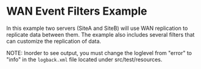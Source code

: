 # WAN Event Filters Example

In this example two servers (SiteA and SiteB) will use WAN replication to replicate data between them. The example also includes several filters that can customize the replication of data.
    
NOTE: Inorder to see output, you must change the loglevel from "error" to "info" in the `logback.xml` file located under src/test/resources.